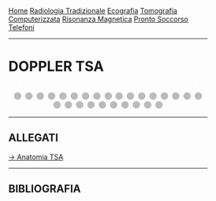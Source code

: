 <head>
<link rel="shortcut icon" type="image/x-icon" href="favicon.ico" />
<title>SL Rad Vademecum | Doppler TSA </title>
<style>
  * {
    box-sizing: border-box;
  }
  /* Slideshow container */
  .slideshow-container {
    max-width: 1000px;
    position: relative;
    margin: auto;
  }
  /* Hide the images by default */
  .mySlides {
    display: none;
  }
  /* Next & previous buttons */
  .prev,
  .next {
    cursor: pointer;
    position: absolute;
    top: 50%;
    width: auto;
    margin-top: -22px;
    padding: 16px;
    color: white;
    font-weight: bold;
    font-size: 18px;
    transition: 0.6s ease;
    border-radius: 0 3px 3px 0;
    user-select: none;
  }
  /* Position the "next button" to the right */
  .next {
    right: 0;
    border-radius: 3px 0 0 3px;
  }
  /* On hover, add a black background color with a little bit see-through */
  .prev:hover,
  .next:hover {
    background-color: rgba(0, 0, 0, 0.8);
  }
  /* Caption text */
  .text {
    color: #f2f2f2;
    font-size: 15px;
    padding: 8px 12px;
    position: absolute;
    bottom: 8px;
    width: 100%;
    text-align: center;
  }
  /* Number text (1/3 etc) */
  .numbertext {
    color: #f2f2f2;
    font-size: 12px;
    padding: 8px 12px;
    position: absolute;
    top: 0;
  }
  /* The dots/bullets/indicators */
  .dot {
    cursor: pointer;
    height: 15px;
    width: 15px;
    margin: 0 2px;
    background-color: #bbb;
    border-radius: 50%;
    display: inline-block;
    transition: background-color 0.6s ease;
  }
  .active,
  .dot:hover {
    background-color: #717171;
  }
  }
</style>
</head>

<body>
<div class="topnav">
  <a href="https://sl-rad.github.io/SL-Rad-Vademecum">Home</a>
  <a
    href="https://sl-rad.github.io/SL-Rad-Vademecum/radiologia_tradizionale.html"
    >Radiologia Tradizionale</a
  >
  <a href="https://sl-rad.github.io/SL-Rad-Vademecum/ecografia.html"
    >Ecografia</a
  >
  <a
    href="https://sl-rad.github.io/SL-Rad-Vademecum/tomografia_computerizzata.html"
    >Tomografia Computerizzata</a
  >
  <a href="https://sl-rad.github.io/SL-Rad-Vademecum/risonanza_magnetica.html"
    >Risonanza Magnetica</a
  >
  <a href="https://sl-rad.github.io/SL-Rad-Vademecum/pronto_soccorso.html"
    >Pronto Soccorso</a
  >
  <a href="https://sl-rad.github.io/SL-Rad-Vademecum/contatti.html"
    >Telefoni</a
  >
</div>

<hr>

<h1> DOPPLER TSA </h1>

<!-- Slideshow container -->
<div class="slideshow-container">
  <!-- Full-width images with number and caption text -->
  <div class="mySlides fade">
    <div class="numbertext">1 / 27</div>
    <img src="lezione_doppler_tsa_specializzandi_1_of_27.png" style="width: 100%" />
    <div class="text"></div>
  </div>

  <div class="mySlides fade">
    <div class="numbertext">2 / 27</div>
    <img src="lezione_doppler_tsa_specializzandi_2_of_27.png" style="width: 100%" />
    <div class="text"></div>
  </div>

  <div class="mySlides fade">
    <div class="numbertext">3 / 27</div>
    <img src="lezione_doppler_tsa_specializzandi_3_of_27.png" style="width: 100%" />
    <div class="text"></div>
  </div>

  <div class="mySlides fade">
    <div class="numbertext">4 / 27</div>
    <img src="lezione_doppler_tsa_specializzandi_4_of_27.png" style="width: 100%" />
    <div class="text"></div>
  </div>

  <div class="mySlides fade">
    <div class="numbertext">5 / 27</div>
    <img src="lezione_doppler_tsa_specializzandi_5_of_27.png" style="width: 100%" />
    <div class="text"></div>
  </div>

  <div class="mySlides fade">
    <div class="numbertext">6 / 27</div>
    <img src="lezione_doppler_tsa_specializzandi_6_of_27.png" style="width: 100%" />
    <div class="text"></div>
  </div>

  <div class="mySlides fade">
    <div class="numbertext">7 / 27</div>
    <img src="lezione_doppler_tsa_specializzandi_7_of_27.png" style="width: 100%" />
    <div class="text"></div>
  </div>

  <div class="mySlides fade">
    <div class="numbertext">8 / 27</div>
    <img src="lezione_doppler_tsa_specializzandi_8_of_27.png" style="width: 100%" />
    <div class="text"></div>
  </div>

  <div class="mySlides fade">
    <div class="numbertext">9 / 27</div>
    <img src="lezione_doppler_tsa_specializzandi_9_of_27.png" style="width: 100%" />
    <div class="text"></div>
  </div>

  <div class="mySlides fade">
    <div class="numbertext">10 / 27</div>
    <img src="lezione_doppler_tsa_specializzandi_10_of_27.png" style="width: 100%" />
    <div class="text"></div>
  </div>

  <div class="mySlides fade">
    <div class="numbertext">11 / 27</div>
    <img src="lezione_doppler_tsa_specializzandi_11_of_27.png" style="width: 100%" />
    <div class="text"></div>
  </div>

  <div class="mySlides fade">
    <div class="numbertext">12 / 27</div>
    <img src="lezione_doppler_tsa_specializzandi_12_of_27.png" style="width: 100%" />
    <div class="text"></div>
  </div>

  <div class="mySlides fade">
    <div class="numbertext">13 / 27</div>
    <img src="lezione_doppler_tsa_specializzandi_13_of_27.png" style="width: 100%" />
    <div class="text"></div>
  </div>

  <div class="mySlides fade">
    <div class="numbertext">14 / 27</div>
    <img src="lezione_doppler_tsa_specializzandi_14_of_27.png" style="width: 100%" />
    <div class="text"></div>
  </div>

  <div class="mySlides fade">
    <div class="numbertext">15 / 27</div>
    <img src="lezione_doppler_tsa_specializzandi_15_of_27.png" style="width: 100%" />
    <div class="text"></div>
  </div>

  <div class="mySlides fade">
    <div class="numbertext">16 / 27</div>
    <img src="lezione_doppler_tsa_specializzandi_16_of_27.png" style="width: 100%" />
    <div class="text"></div>
  </div>

  <div class="mySlides fade">
    <div class="numbertext">17 / 27</div>
    <img src="lezione_doppler_tsa_specializzandi_17_of_27.png" style="width: 100%" />
    <div class="text"></div>
  </div>

  <div class="mySlides fade">
    <div class="numbertext">18 / 27</div>
    <img src="lezione_doppler_tsa_specializzandi_18_of_27.png" style="width: 100%" />
    <div class="text"></div>
  </div>

  <div class="mySlides fade">
    <div class="numbertext">19 / 27</div>
    <img src="lezione_doppler_tsa_specializzandi_19_of_27.png" style="width: 100%" />
    <div class="text"></div>
  </div>

  <div class="mySlides fade">
    <div class="numbertext">20 / 27</div>
    <img src="lezione_doppler_tsa_specializzandi_20_of_27.png" style="width: 100%" />
    <div class="text"></div>
  </div>

  <div class="mySlides fade">
    <div class="numbertext">21 / 27</div>
    <img src="lezione_doppler_tsa_specializzandi_21_of_27.png" style="width: 100%" />
    <div class="text"></div>
  </div>

  <div class="mySlides fade">
    <div class="numbertext">22 / 27</div>
    <img src="lezione_doppler_tsa_specializzandi_22_of_27.png" style="width: 100%" />
    <div class="text"></div>
  </div>

  <div class="mySlides fade">
    <div class="numbertext">23 / 27</div>
    <img src="lezione_doppler_tsa_specializzandi_23_of_27.png" style="width: 100%" />
    <div class="text"></div>
  </div>

  <div class="mySlides fade">
    <div class="numbertext">24 / 27</div>
    <img src="lezione_doppler_tsa_specializzandi_24_of_27.png" style="width: 100%" />
    <div class="text"></div>
  </div>

  <div class="mySlides fade">
    <div class="numbertext">25 / 27</div>
    <img src="lezione_doppler_tsa_specializzandi_25_of_27.png" style="width: 100%" />
    <div class="text"></div>
  </div>

  <div class="mySlides fade">
    <div class="numbertext">26 / 27</div>
    <img src="lezione_doppler_tsa_specializzandi_26_of_27.png" style="width: 100%" />
    <div class="text"></div>
  </div>

  <div class="mySlides fade">
    <div class="numbertext">27 / 27</div>
    <img src="lezione_doppler_tsa_specializzandi_27_of_27.png" style="width: 100%" />
    <div class="text"></div>
  </div>
  <!-- Next and previous buttons -->
  <a class="prev" onclick="plusSlides(-1)">&#10094;</a>
  <a class="next" onclick="plusSlides(1)">&#10095;</a>
</div>
<br />

<!-- The dots/circles -->
<div style="text-align: center">
  <span class="dot" onclick="currentSlide(1)"></span>
  <span class="dot" onclick="currentSlide(2)"></span>
  <span class="dot" onclick="currentSlide(3)"></span>
  <span class="dot" onclick="currentSlide(4)"></span>
  <span class="dot" onclick="currentSlide(5)"></span>
  <span class="dot" onclick="currentSlide(6)"></span>
  <span class="dot" onclick="currentSlide(7)"></span>
  <span class="dot" onclick="currentSlide(8)"></span>
  <span class="dot" onclick="currentSlide(9)"></span>
  <span class="dot" onclick="currentSlide(10)"></span>
  <span class="dot" onclick="currentSlide(11)"></span>
  <span class="dot" onclick="currentSlide(12)"></span>
  <span class="dot" onclick="currentSlide(13)"></span>
  <span class="dot" onclick="currentSlide(14)"></span>
  <span class="dot" onclick="currentSlide(15)"></span>
  <span class="dot" onclick="currentSlide(16)"></span>
  <span class="dot" onclick="currentSlide(17)"></span>
  <span class="dot" onclick="currentSlide(18)"></span>
  <span class="dot" onclick="currentSlide(19)"></span>
  <span class="dot" onclick="currentSlide(20)"></span>
  <span class="dot" onclick="currentSlide(21)"></span>
  <span class="dot" onclick="currentSlide(22)"></span>
  <span class="dot" onclick="currentSlide(23)"></span>
  <span class="dot" onclick="currentSlide(24)"></span>
  <span class="dot" onclick="currentSlide(25)"></span>
  <span class="dot" onclick="currentSlide(26)"></span>
  <span class="dot" onclick="currentSlide(27)"></span>
</div>

<hr>
<h2>ALLEGATI</h2>

<a href=https://sl-rad.github.io/SL-Rad-Vademecum/formazione_p2p/eco_friendly/anatomia_tsa.html>&rarr; Anatomia TSA</a>

<hr>
<h2> BIBLIOGRAFIA </h2>

<script>
  var slideIndex = 1;
  showSlides(slideIndex);

  // Next/previous controls
  function plusSlides(n) {
    showSlides((slideIndex += n));
  }

  // Thumbnail image controls
  function currentSlide(n) {
    showSlides((slideIndex = n));
  }

  function showSlides(n) {
    var i;
    var slides = document.getElementsByClassName("mySlides");
    var dots = document.getElementsByClassName("dot");
    if (n > slides.length) {
      slideIndex = 1;
    }
    if (n < 1) {
      slideIndex = slides.length;
    }
    for (i = 0; i < slides.length; i++) {
      slides[i].style.display = "none";
    }
    for (i = 0; i < dots.length; i++) {
      dots[i].className = dots[i].className.replace(" active", "");
    }
    slides[slideIndex - 1].style.display = "block";
    dots[slideIndex - 1].className += " active";
  }
</script>

</body>
